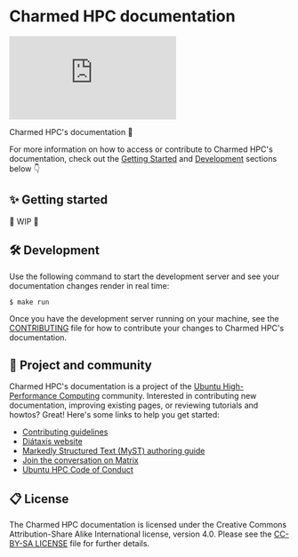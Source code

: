 # Charmed HPC documentation

[![Matrix](https://img.shields.io/matrix/ubuntu-hpc%3Amatrix.org?logo=matrix&label=ubuntu-hpc)](https://matrix.to/#/#hpc:ubuntu.com)

Charmed HPC's documentation 📑

For more information on how to access or contribute to Charmed HPC's
documentation, check out the [Getting Started](#-getting-started) and
[Development](#️-development) sections below 👇

## ✨ Getting started

🚧 WIP 🚧

## 🛠️ Development

Use the following command to start the development server and see your
documentation changes render in real time:

```shell
$ make run
```

Once you have the development server running on your machine, see the
[CONTRIBUTING](./CONTRIBUTING.md) file for how to contribute your changes
to Charmed HPC's documentation.

## 🤝 Project and community

Charmed HPC's documentation is a project of the
[Ubuntu High-Performance Computing](https://ubuntu.com/community/governance/teams/hpc) community. Interested in contributing new documentation, improving existing pages, or reviewing tutorials and howtos? Great! Here's
some links to help you get started:

* [Contributing guidelines](./CONTRIBUTING.md)
* [Diátaxis website](https://diataxis.fr)
* [Markedly Structured Text (MyST) authoring guide](https://mystmd.org/guide/typography)
* [Join the conversation on Matrix](https://matrix.to/#/#hpc:ubuntu.com)
* [Ubuntu HPC Code of Conduct](https://ubuntu.com/community/ethos/code-of-conduct)

## 📋 License

The Charmed HPC documentation is licensed
under the Creative Commons Attribution-Share Alike International license,
version 4.0. Please see the [CC-BY-SA LICENSE](./LICENSE) file for further details.
